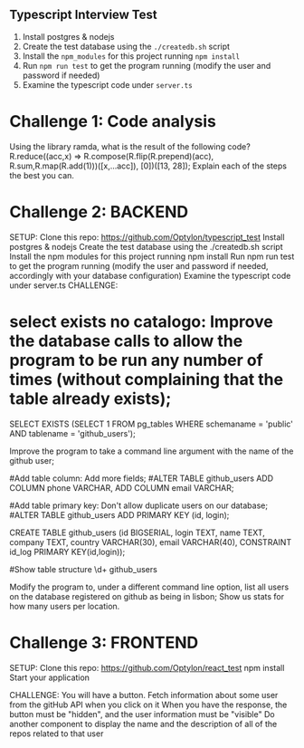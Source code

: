## Typescript Interview Test

1. Install postgres & nodejs
2. Create the test database using the `./createdb.sh` script
3. Install the `npm_modules` for this project running `npm install`
4. Run `npm run test` to get the program running (modify the user and password if needed)
5. Examine the typescript code under `server.ts`

Challenge 1: Code analysis
=======================
Using the library ramda, what is the result of the following code?
R.reduce((acc,x) => R.compose(R.flip(R.prepend)(acc), R.sum,R.map(R.add(1)))([x,...acc]), [0])([13, 28]);
Explain each of the steps the best you can.

Challenge 2: BACKEND
===================

SETUP:
Clone this repo: https://github.com/Optylon/typescript_test
Install postgres & nodejs
Create the test database using the ./createdb.sh script
Install the npm modules for this project running npm install
Run npm run test to get the program running (modify the user and password if needed, accordingly with your database configuration)
Examine the typescript code under server.ts
CHALLENGE:
# select exists no catalogo: Improve the database calls to allow the program to be run any number of times (without complaining that the table already exists); 
SELECT EXISTS (SELECT 1 FROM   pg_tables WHERE  schemaname = 'public' AND    tablename = 'github_users');

Improve the program to take a command line argument with the name of the github user;

#Add table column: Add more fields;
#ALTER TABLE github_users ADD COLUMN phone VARCHAR, ADD COLUMN email VARCHAR;

#Add table primary key: Don't allow duplicate users on our database;
#ALTER TABLE github_users ADD PRIMARY KEY (id, login);

CREATE TABLE github_users (id BIGSERIAL, login TEXT, name TEXT, company TEXT, country VARCHAR(30), email VARCHAR(40), CONSTRAINT id_log PRIMARY KEY(id,login));

#Show table structure
\d+ github_users

Modify the program to, under a different command line option, list all users on the database registered on github as being in lisbon;
Show us stats for how many users per location.

Challenge 3: FRONTEND
====================

SETUP:
Clone this repo: https://github.com/Optylon/react_test
npm install
Start your application

CHALLENGE:
You will have a button. Fetch information about some user from the gitHub API when you click on it
When you have the response, the button must be "hidden", and the user information must be "visible"
Do another component to display the name and the description of all of the repos related to that user



